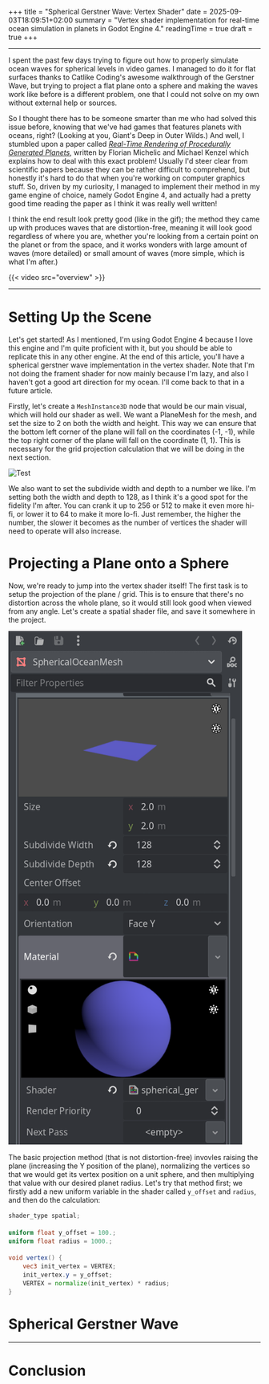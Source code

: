 +++
title = "Spherical Gerstner Wave: Vertex Shader"
date = 2025-09-03T18:09:51+02:00
summary = "Vertex shader implementation for real-time ocean simulation in planets in Godot Engine 4."
readingTime = true
draft = true
+++

---


I spent the past few days trying to figure out how to properly simulate ocean waves for spherical levels in video games. I managed to do it for flat surfaces thanks to Catlike Coding's awesome walkthrough of the Gerstner Wave, but trying to project a flat plane onto a sphere and making the waves work like before is a different problem, one that I could not solve on my own without external help or sources.

So I thought there has to be someone smarter than me who had solved this issue before, knowing that we've had games that features planets with oceans, right? (Looking at you, Giant's Deep in Outer Wilds.) And well, I stumbled upon a paper called [_Real-Time Rendering of Procedurally Generated Planets_](https://cescg.org/cescg_submission/real-time-rendering-of-procedurally-generated-planets/), written by Florian Michelic and Michael Kenzel which explains how to deal with this exact problem! Usually I'd steer clear from scientific papers because they can be rather difficult to comprehend, but honestly it's hard to do that when you're working on computer graphics stuff. So, driven by my curiosity, I managed to implement their method in my game engine of choice, namely Godot Engine 4, and actually had a pretty good time reading the paper as I think it was really well written!

I think the end result look pretty good (like in the gif); the method they came up with produces waves that are distortion-free, meaning it will look good regardless of where you are, whether you're looking from a certain point on the planet or from the space, and it works wonders with large amount of waves (more detailed) or small amount of waves (more simple, which is what I'm after.)

{{< video src="overview" >}}

---

# Setting Up the Scene
Let's get started! As I mentioned, I'm using Godot Engine 4 because I love this engine and I'm quite proficient with it, but you should be able to replicate this in any other engine. At the end of this article, you'll have a spherical gerstner wave implementation in the vertex shader. Note that I'm not doing the frament shader for now mainly because I'm lazy, and also I haven't got a good art direction for my ocean. I'll come back to that in a future article.

Firstly, let's create a `MeshInstance3D` node that would be our main visual, which will hold our shader as well. We want a PlaneMesh for the mesh, and set the size to 2 on both the width and height. This way we can ensure that the bottom left corner of the plane will fall on the coordinates (-1, -1), while the top right corner of the plane will fall on the coordinate (1, 1). This is necessary for the grid projection calculation that we will be doing in the next section.

![Test](initial-plane.png)

We also want to set the subdivide width and depth to a number we like. I'm setting both the width and depth to 128, as I think it's a good spot for the fidelity I'm after. You can crank it up to 256 or 512 to make it even more hi-fi, or lower it to 64 to make it more lo-fi. Just remember, the higher the number, the slower it becomes as the number of vertices the shader will need to operate will also increase.

# Projecting a Plane onto a Sphere
Now, we're ready to jump into the vertex shader itself! The first task is to setup the projection of the plane / grid. This is to ensure that there's no distortion across the whole plane, so it would still look good when viewed from any angle. Let's create a spatial shader file, and save it somewhere in the project.

![Material setup](material-setup.png)

The basic projection method (that is not distortion-free) invovles raising the plane (increasing the Y position of the plane), normalizing the vertices so that we would get its vertex position on a unit sphere, and then multiplying that value with our desired planet radius. Let's try that method first; we firstly add a new uniform variable in the shader called `y_offset` and `radius`, and then do the calculation:

```glsl
shader_type spatial;

uniform float y_offset = 100.;
uniform float radius = 1000.;

void vertex() {
    vec3 init_vertex = VERTEX;
    init_vertex.y = y_offset;
    VERTEX = normalize(init_vertex) * radius;
}
```

# Spherical Gerstner Wave

---

# Conclusion